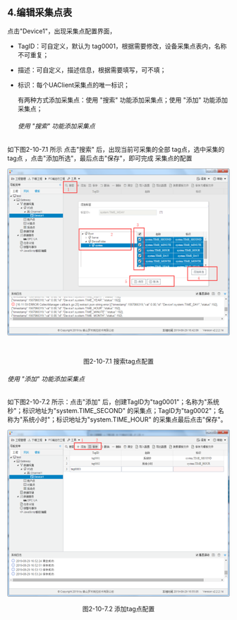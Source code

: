 ## 4.编辑采集点表

点击"Device1"，出现采集点配置界面，

- TagID：可自定义，默认为  tag0001，根据需要修改，设备采集点表内，名称不可重复；

- 描述：可自定义，描述信息，根据需要填写，可不填；

- 标识：每个UAClient采集点的唯一标识；

  有两种方式添加采集点：使用 "搜索" 功能添加采集点；使用 "添加" 功能添加采集点；

  ###### 使用 "搜索" 功能添加采集点

如下图2-10-7.1 所示  点击"搜索" 后，出现当前可采集的全部 tag点，选中采集的tag点 ，点击"添加所选"，最后点击"保存"，即可完成 采集点的配置

![](assets/tag配置.png)

​		

<center>图2-10-7.1 搜索tag点配置</center>

###### 使用 "添加" 功能添加采集点

如下图2-10-7.2 所示：点击"添加" 后，创建TagID为"tag0001"；名称为"系统秒"；标识地址为"system.TIME_SECOND" 的采集点；TagID为"tag0002"；名称为"系统小时"；标识地址为"system.TIME_HOUR" 的采集点最后点击"保存"。

![](assets/添加tag点.png)

<center>图2-10-7.2 添加tag点配置</center>